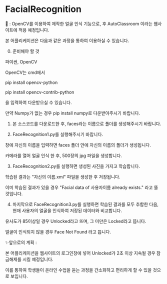 # FacialRecognition
📢 : OpenCV를 이용하여 제작한 얼굴 인식 기능으로, 후 AutoClassroom 이라는 웹사이트에 적용 예정입니다.


본 어플리케이션은 다음과 같은 과정을 통하여 이용하실 수 있습니다.


0. 준비해야 할 것

파이썬, OpenCV

OpenCV는 cmd에서

pip install opencv-python

pip install opencv-contrib-python

을 입력하여 다운받으실 수 있습니다.

만약 Numpy가 없는 경우 pip install numpy로 다운받아주시기 바랍니다.


1. 본 소스코드를 다운로드한 후, faces라는 이름으로 폴더를 생성해주시기 바랍니다.


2. FaceRecognition1.py를 실행해주시기 바랍니다.

창에 자신의 이름을 입력하면 faces 폴더 안에 자신의 이름의 폴더가 생성됩니다.

카메라를 열어 얼굴 인식 한 후, 500장의 jpg 파일을 생성합니다.


3. FaceRecognition2.py를 실행하면 생성된 사진을 가지고 학습합니다.

학습된 결과는 "자신의 이름.xml" 파일을 생성한 후 저장됩니다. 

이미 학습된 결과가 있을 경우 "Facial data of 사용자이름 already exists." 라고 뜰 것입니다.


4. 마지막으로 FaceRecognition3.py를 실행하면 학습된 결과를 모두 추합한 다음, 현재 사용자의 얼굴을 인식하여 저장된 데이터와 비교합니다.

유사도가 85이상일 경우 Unlocked라고 뜨며, 그 미만은 Locked라고 뜹니다.

얼굴이 인식되지 않을 경우 Face Not Found 라고 뜹니다.


✨앞으로의 계획 : 

본 어플리케이션을 웹사이트의 로그인창에 넣어 Unlocked가 2초 이상 지속될 경우 잠금해제를 시킬 예정입니다.

이를 통하여 학생들이 온라인 수업을 듣는 과정을 간소화하고 편리하게 할 수 있을 것으로 보입니다.
